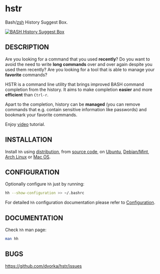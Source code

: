 hstr
====
Bash/[zsh](CONFIGURATION.md#zsh-history-settings) History Suggest Box.

[![BASH History Suggest Box](http://mindforger.com/projects/images/hh-3.png "BASH History Suggest Box @ YouTube")](http://www.youtube.com/watch?v=sPF29NyXe2U)


DESCRIPTION
-----------
Are you looking for a command that you used **recently**? Do you
want to  avoid the need to write **long commands** over and over
again despite you used them recently? Are you looking
for a tool that is able to manage your **favorite** commands?

HSTR is a command line utility that brings improved BASH command completion 
from the history. It aims to make completion **easier** and more **efficient**
than `Ctrl-r`.

Apart to the completion, history can be **managed** (you can remove 
commands that e.g. contain sensitive information like
passwords) and bookmark your favorite commands.

Enjoy [video](http://www.youtube.com/watch?v=sPF29NyXe2U) tutorial.


INSTALLATION
------------
Install `hh` using [distribution](INSTALLATION.md#distribution-installation), from [source code](INSTALLATION.md#installation-from-source-code), 
on [Ubuntu](INSTALLATION.md#ubuntu), [Debian/Mint](INSTALLATION.md#debianmint), [Arch Linux](INSTALLATION.md#arch-linux) 
or [Mac OS](INSTALLATION.md#mac-os).  


CONFIGURATION
-------------
Optionally configure `hh` just by running:
```bash
hh --show-configuration >> ~/.bashrc
```
For detailed `hh` configuration documentation please refer to [Configuration](CONFIGURATION.md).


DOCUMENTATION
-------------
Check `hh` man page:
```bash
man hh
```


BUGS
----
https://github.com/dvorka/hstr/issues
